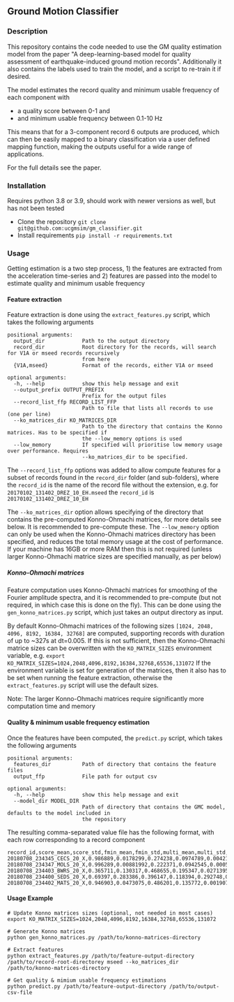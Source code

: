 ## Ground Motion Classifier 

### Description

This repository contains the code needed to use the GM quality estimation model from the paper "A deep-learning-based model for quality assessment of earthquake-induced ground motion records". Additionally it also contains the labels used to train the model, and a script to re-train it if desired.

The model estimates the record quality and minimum usable frequency of each component with

- a quality score between 0-1 and
- and minimum usable frequency between 0.1-10 Hz

This means that for a 3-component record 6 outputs are produced, which can then be easily mapped to a binary classification via a user defined mapping function, making the outputs useful for a wide range of applications.

For the full details see the paper.



### Installation

Requires python 3.8 or 3.9, should work with newer versions as well, but has not been tested

- Clone the repository 
  `git clone git@github.com:ucgmsim/gm_classifier.git`
- Install requirements
  `pip install -r requirements.txt`



### Usage

Getting estimation is a two step process, 1) the features are extracted from the acceleration time-series and 2) features are passed into the model to estimate quality and minimum usable frequency



#### Feature extraction

Feature extraction is done using the `extract_features.py` script, which takes the following arguments

```shell
positional arguments:
  output_dir            Path to the output directory
  record_dir            Root directory for the records, will search for V1A or mseed records recursively
                        from here
  {V1A,mseed}           Format of the records, either V1A or mseed

optional arguments:
  -h, --help            show this help message and exit
  --output_prefix OUTPUT_PREFIX
                        Prefix for the output files
  --record_list_ffp RECORD_LIST_FFP
                        Path to file that lists all records to use (one per line)
  --ko_matrices_dir KO_MATRICES_DIR
                        Path to the directory that contains the Konno matrices. Has to be specified if
                        the --low_memory options is used
  --low_memory          If specified will prioritise low memory usage over performance. Requires
                        --ko_matrices_dir to be specified.
```

The `--record_list_ffp` options was added to allow compute features for a subset of records found in the `record_dir` folder (and sub-folders), where the `record_id` is the name of the record file without the extension, e.g. for `20170102_131402_DREZ_10_EH.mseed` the `record_id` is `20170102_131402_DREZ_10_EH`  

  

The `--ko_matrices_dir` option allows specifying of the directory that contains the pre-computed Konno-Ohmachi matrices, for more details see below. It is recommended to pre-compute these.
The `--low_memory` option can only be used when the Konno-Ohmachi matrices directory has been specified, and reduces the total memory usage at the cost of performance. If your machine has 16GB  or more RAM then this is not required (unless larger Konno-Ohmachi matrice sizes are specified manually, as per below)



##### Konno-Ohmachi matrices

Feature computation uses Konno-Ohmachi matrices for smoothing of the Fourier amplitude spectra, and it is recommended to pre-compute (but not required, in which case this is done on the fly). This can be done using the `gen_konno_matrices.py` script, which just takes an output directory as input.

By default Konno-Ohmachi matrices of the following sizes `[1024, 2048, 4096, 8192, 16384, 32768]` are computed, supporting records with duration of up to ~327s at dt=0.005. If this is not sufficient, then the Konno-Ohmachi matrice sizes can be overwritten with the `KO_MATRIX_SIZES` environment variable, e.g.  `export KO_MATRIX_SIZES=1024,2048,4096,8192,16384,32768,65536,131072`
If the environment variable is set for generation of the matrices, then it also has to be set when running the feature extraction, otherwise the `extract_features.py` script will use the default sizes.

Note: The larger Konno-Ohmachi matrices require significantly more computation time and memory



#### Quality & minimum usable frequency estimation

Once the features have been computed, the `predict.py` script, which takes the following arguments

```shell
positional arguments:
  features_dir          Path of directory that contains the feature files
  output_ffp            File path for output csv

optional arguments:
  -h, --help            show this help message and exit
  --model_dir MODEL_DIR
                        Path of directory that contains the GMC model, defaults to the model included in
                        the repository
```

The resulting comma-separated value file has the following format, with each row corresponding to a record component

```
record_id,score_mean,score_std,fmin_mean,fmin_std,multi_mean,multi_std,record,component
20180708_234345_CECS_20_X,0.986889,0.0178299,0.274238,0.0974789,0.004214,0.00834436,20180708_234345_CECS_20,X
20180708_234347_MOLS_20_X,0.996289,0.00881992,0.222371,0.0942545,0.000526558,0.00106552,20180708_234347_MOLS_20,X
20180708_234403_BWRS_20_X,0.365711,0.130317,0.468655,0.195347,0.0271395,0.0221378,20180708_234403_BWRS_20,X
20180708_234400_SEDS_20_X,0.69397,0.283386,0.396147,0.118394,0.292748,0.303592,20180708_234400_SEDS_20,X
20180708_234402_MATS_20_X,0.946903,0.0473075,0.486201,0.135772,0.00190778,0.0041504,20180708_234402_MATS_20,X
```



#### Usage Example

```shell
# Update Konno matrices sizes (optional, not needed in most cases)
export KO_MATRIX_SIZES=1024,2048,4096,8192,16384,32768,65536,131072

# Generate Konno matrices
python gen_konno_matrices.py /path/to/konno-matrices-directory 							

# Extract features
python extract_features.py /path/to/feature-output-directory /path/to/record-root-directorey mseed --ko_matrices_dir /path/to/konno-matrices-directory

# Get quality & mimium usable frequency estimations
python predict.py /path/to/feature-output-directory /path/to/output-csv-file
```









